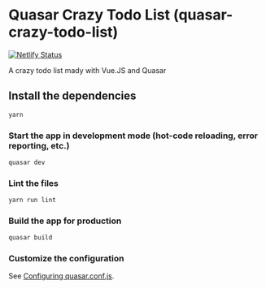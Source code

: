 # Quasar Crazy Todo List (quasar-crazy-todo-list)

[![Netlify Status](https://api.netlify.com/api/v1/badges/2b7a4642-57af-44ba-b076-54b1354012a5/deploy-status)](https://app.netlify.com/sites/amazing-meitner-47b758/deploys)

A crazy todo list mady with Vue.JS and Quasar

## Install the dependencies
```bash
yarn
```

### Start the app in development mode (hot-code reloading, error reporting, etc.)
```bash
quasar dev
```

### Lint the files
```bash
yarn run lint
```

### Build the app for production
```bash
quasar build
```

### Customize the configuration
See [Configuring quasar.conf.js](https://quasar.dev/quasar-cli/quasar-conf-js).
